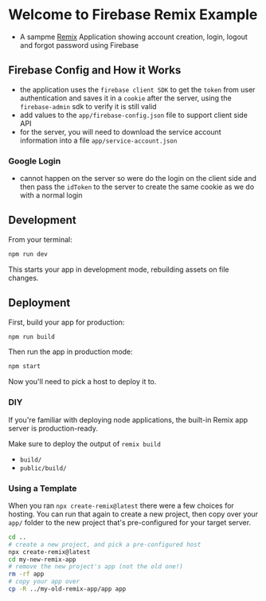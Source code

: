 # Welcome to Firebase Remix Example

- A sampme [Remix](https://remix.run/docs) Application showing account creation, login, logout and forgot password using Firebase

## Firebase Config and How it Works
- the application uses the `firebase client SDK` to get the `token` from user authentication and saves it in a `cookie` after the server, using the `firebase-admin` sdk to verify it is still valid
- add values to the `app/firebase-config.json` file to support client side API
- for the server, you will need to download the service account information into a file `app/service-account.json`

### Google Login 
- cannot happen on the server so were do the login on the client side and then pass the `idToken` to the server to create the same cookie as we do with a normal login
## Development

From your terminal:

```sh
npm run dev
```

This starts your app in development mode, rebuilding assets on file changes.

## Deployment

First, build your app for production:

```sh
npm run build
```

Then run the app in production mode:

```sh
npm start
```

Now you'll need to pick a host to deploy it to.

### DIY

If you're familiar with deploying node applications, the built-in Remix app server is production-ready.

Make sure to deploy the output of `remix build`

- `build/`
- `public/build/`

### Using a Template

When you ran `npx create-remix@latest` there were a few choices for hosting. You can run that again to create a new project, then copy over your `app/` folder to the new project that's pre-configured for your target server.

```sh
cd ..
# create a new project, and pick a pre-configured host
npx create-remix@latest
cd my-new-remix-app
# remove the new project's app (not the old one!)
rm -rf app
# copy your app over
cp -R ../my-old-remix-app/app app
```
